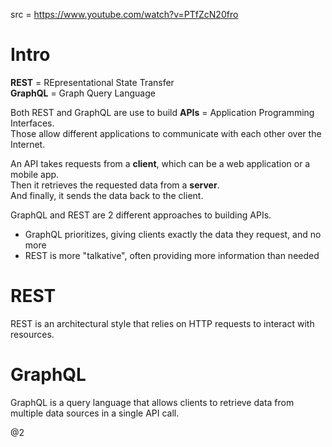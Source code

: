src = https://www.youtube.com/watch?v=PTfZcN20fro

# Intro

**REST** = REpresentational State Transfer  
**GraphQL** = Graph Query Language  

Both REST and GraphQL are use to build **APIs** = Application Programming Interfaces.  
Those allow different applications to communicate with each other over the Internet.  

An API takes requests from a **client**, which can be a web application or a mobile app.  
Then it retrieves the requested data from a **server**.  
And finally, it sends the data back to the client.  

GraphQL and REST are 2 different approaches to building APIs.
- GraphQL prioritizes, giving clients exactly the data they request, and no more
- REST is more "talkative", often providing more information than needed

# REST

REST is an architectural style that relies on HTTP requests to interact with resources.  

# GraphQL

GraphQL is a query language that allows clients to retrieve data from multiple data sources in a single API call.  

@2
